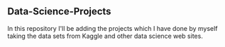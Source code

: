 ## Data-Science-Projects ##      
In this repository I'll be adding the projects which I have done by myself taking the data sets from Kaggle and other data science web sites.      
